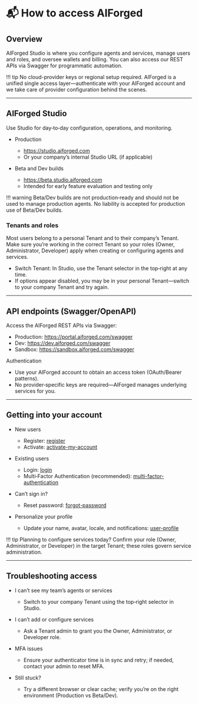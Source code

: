 # 📬 How to access AIForged

## Overview

AIForged Studio is where you configure agents and services, manage users and roles, and oversee wallets and billing. You can also access our REST APIs via Swagger for programmatic automation.

!!! tip
    No cloud-provider keys or regional setup required. AIForged is a unified single access layer—authenticate with your AIForged account and we take care of provider configuration behind the scenes.

---

## AIForged Studio

Use Studio for day‑to‑day configuration, operations, and monitoring.

- Production
    - https://studio.aiforged.com
    - Or your company’s internal Studio URL (if applicable)

- Beta and Dev builds
    - https://beta.studio.aiforged.com
    - Intended for early feature evaluation and testing only

!!! warning
    Beta/Dev builds are not production‑ready and should not be used to manage production agents. No liability is accepted for production use of Beta/Dev builds.

### Tenants and roles

Most users belong to a personal Tenant and to their company’s Tenant. Make sure you’re working in the correct Tenant so your roles (Owner, Administrator, Developer) apply when creating or configuring agents and services.

- Switch Tenant: In Studio, use the Tenant selector in the top‑right at any time.
- If options appear disabled, you may be in your personal Tenant—switch to your company Tenant and try again.

---

## API endpoints (Swagger/OpenAPI)

Access the AIForged REST APIs via Swagger:

- Production: https://portal.aiforged.com/swagger
- Dev: https://dev.aiforged.com/swagger
- Sandbox: https://sandbox.aiforged.com/swagger

Authentication
- Use your AIForged account to obtain an access token (OAuth/Bearer patterns).
- No provider‑specific keys are required—AIForged manages underlying services for you.

---

## Getting into your account

- New users
    - Register: [register](register.md)
    - Activate: [activate-my-account](activate-my-account.md)

- Existing users
    - Login: [login](login.md)
    - Multi‑Factor Authentication (recommended): [multi-factor-authentication](multi-factor-authentication.md)

- Can’t sign in?
    - Reset password: [forgot-password](forgot-password.md)

- Personalize your profile
    - Update your name, avatar, locale, and notifications: [user-profile](user-profile.md)

!!! tip
    Planning to configure services today? Confirm your role (Owner, Administrator, or Developer) in the target Tenant; these roles govern service administration.

---

## Troubleshooting access

- I can’t see my team’s agents or services
    - Switch to your company Tenant using the top‑right selector in Studio.

- I can’t add or configure services
    - Ask a Tenant admin to grant you the Owner, Administrator, or Developer role.

- MFA issues
    - Ensure your authenticator time is in sync and retry; if needed, contact your admin to reset MFA.

- Still stuck?
    - Try a different browser or clear cache; verify you’re on the right environment (Production vs Beta/Dev).